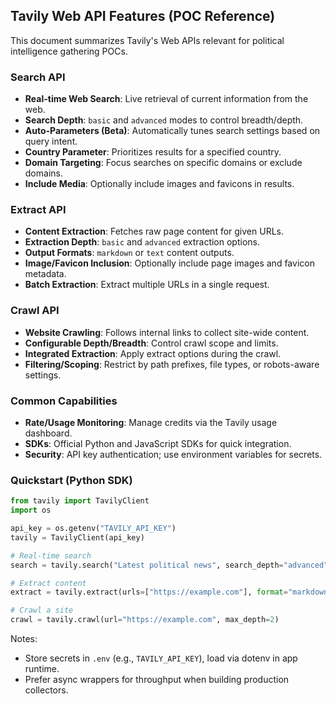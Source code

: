 ## Tavily Web API Features (POC Reference)

This document summarizes Tavily's Web APIs relevant for political intelligence gathering POCs.

### Search API
- **Real-time Web Search**: Live retrieval of current information from the web.
- **Search Depth**: `basic` and `advanced` modes to control breadth/depth.
- **Auto-Parameters (Beta)**: Automatically tunes search settings based on query intent.
- **Country Parameter**: Prioritizes results for a specified country.
- **Domain Targeting**: Focus searches on specific domains or exclude domains.
- **Include Media**: Optionally include images and favicons in results.

### Extract API
- **Content Extraction**: Fetches raw page content for given URLs.
- **Extraction Depth**: `basic` and `advanced` extraction options.
- **Output Formats**: `markdown` or `text` content outputs.
- **Image/Favicon Inclusion**: Optionally include page images and favicon metadata.
- **Batch Extraction**: Extract multiple URLs in a single request.

### Crawl API
- **Website Crawling**: Follows internal links to collect site-wide content.
- **Configurable Depth/Breadth**: Control crawl scope and limits.
- **Integrated Extraction**: Apply extract options during the crawl.
- **Filtering/Scoping**: Restrict by path prefixes, file types, or robots-aware settings.

### Common Capabilities
- **Rate/Usage Monitoring**: Manage credits via the Tavily usage dashboard.
- **SDKs**: Official Python and JavaScript SDKs for quick integration.
- **Security**: API key authentication; use environment variables for secrets.

### Quickstart (Python SDK)
```python
from tavily import TavilyClient
import os

api_key = os.getenv("TAVILY_API_KEY")
tavily = TavilyClient(api_key)

# Real-time search
search = tavily.search("Latest political news", search_depth="advanced")

# Extract content
extract = tavily.extract(urls=["https://example.com"], format="markdown")

# Crawl a site
crawl = tavily.crawl(url="https://example.com", max_depth=2)
```

Notes:
- Store secrets in `.env` (e.g., `TAVILY_API_KEY`), load via dotenv in app runtime.
- Prefer async wrappers for throughput when building production collectors.

